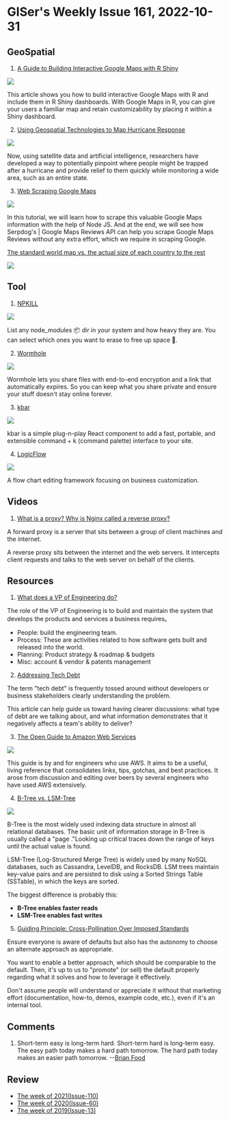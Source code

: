 # GISer's Weekly Issue 161, 2022-10-31

## GeoSpatial

1. [A Guide to Building Interactive Google Maps with R Shiny](https://www.gislounge.com/a-guide-to-building-interactive-google-maps-with-r-shiny/)

![](https://cdn.shortpixel.ai/spai/w_810+q_glossy+ret_img+to_webp/https://www.gislounge.com/wp-content/uploads/2021/12/google-maps-geocoded-us-airports.png)

This article shows you how to build interactive Google Maps with R and include them in R Shiny dashboards. With Google Maps in R, you can give your users a familiar map and retain customizability by placing it within a Shiny dashboard.

2. [Using Geospatial Technologies to Map Hurricane Response](https://www.gislounge.com/geospatial-map-hurricane-response/)

![](https://cdn.shortpixel.ai/spai/w_810+q_glossy+ret_img+to_webp/https://www.gislounge.com/wp-content/uploads/2022/10/screenshot-conus-hurricane-disturbance-watch.jpg)

Now, using satellite data and artificial intelligence, researchers have developed a way to potentially pinpoint where people might be trapped after a hurricane and provide relief to them quickly while monitoring a wide area, such as an entire state.

3. [Web Scraping Google Maps](https://serpdog.io/blog/web-scraping-google-maps)

![](https://serpdog.io/blog/posters/web-scraping-google-maps-2.png)

In this tutorial, we will learn how to scrape this valuable Google Maps information with the help of Node JS. And at the end, we will see how Serpdog's | Google Maps Reviews API can help you scrape Google Maps Reviews without any extra effort, which we require in scraping Google.

[The standard world map vs. the actual size of each country to the rest](https://twitter.com/SteveStuWill/status/1532753978253094914)

![](https://twitter.com/i/status/1532844661211267072)

## Tool

1. [NPKILL](https://github.com/voidcosmos/npkill)

![](https://camo.githubusercontent.com/fa9316e334b14a26e8c8f5b7777e70cca137a6f21b5e160c2b4df9fcdd730308/68747470733a2f2f6e706b696c6c2e6a732e6f72672f696d672f6e706b696c6c2d64656d6f2d302e332e302e676966)

List any node_modules 📦 dir in your system and how heavy they are. You can select which ones you want to erase to free up space 🧹.

2. [Wormhole](https://wormhole.app/)

![](https://assets.bestxtools.com/s1/main/images/2022-10-27-15-41-01.png)

Wormhole lets you share files with end-to-end encryption and a link that automatically expires. So you can keep what you share private and ensure your stuff doesn't stay online forever.

3. [kbar](https://github.com/timc1/kbar)

![](https://user-images.githubusercontent.com/12195101/143491194-1d3ad5d6-24ac-4e6e-8867-65f643ac2d24.gif)

kbar is a simple plug-n-play React component to add a fast, portable, and extensible command + k (command palette) interface to your site.

4. [LogicFlow](https://github.com/didi/LogicFlow)

![](https://camo.githubusercontent.com/ac225d46063f58e59e95c6235734984e9b3d50d898441b19b03cec74a918a5ad/68747470733a2f2f647075627374617469632e7564616368652e636f6d2f7374617469632f64707562696d672f65454d543134453742522f6c666578616d706c65312e676966)

A flow chart editing framework focusing on business customization.

## Videos

1. [What is a proxy? Why is Nginx called a reverse proxy?](https://youtu.be/4NB0NDtOwIQ)

A forward proxy is a server that sits between a group of client machines and the internet.

A reverse proxy sits between the internet and the web servers. It intercepts client requests and talks to the web server on behalf of the clients.

## Resources

1. [What does a VP of Engineering do?](https://karimfanous.substack.com/p/what-does-a-vpe-do)

The role of the VP of Engineering is to build and maintain the system that develops the products and services a business requires。

- People: build the engineering team.
- Process: These are activities related to how software gets built and released into the world.
- Planning: Product strategy & roadmap & budgets
- Misc: account & vendor & patents management

2. [Addressing Tech Debt](https://abinoda.substack.com/p/tech-debt)

The term "tech debt" is frequently tossed around without developers or business stakeholders clearly understanding the problem.

This article can help guide us toward having clearer discussions: what type of debt are we talking about, and what information demonstrates that it negatively affects a team's ability to deliver?

3. [The Open Guide to Amazon Web Services](https://github.com/open-guides/og-aws)

![](https://github.com/open-guides/og-aws/raw/master/figures/aws-market-landscape.png)

This guide is by and for engineers who use AWS. It aims to be a useful, living reference that consolidates links, tips, gotchas, and best practices. It arose from discussion and editing over beers by several engineers who have used AWS extensively.

4. [B-Tree vs. LSM-Tree](https://blog.bytebytego.com/p/ep29-online-gaming-protocol)

![](https://substackcdn.com/image/fetch/w_1456,c_limit,f_webp,q_auto:good,fl_progressive:steep/https%3A%2F%2Fbucketeer-e05bbc84-baa3-437e-9518-adb32be77984.s3.amazonaws.com%2Fpublic%2Fimages%2F8ca0c770-fe3a-40cd-b4f4-7b719c650fdd_1981x1536.jpeg)

B-Tree is the most widely used indexing data structure in almost all relational databases. The basic unit of information storage in B-Tree is usually called a "page ."Looking up critical traces down the range of keys until the actual value is found.

LSM-Tree (Log-Structured Merge Tree) is widely used by many NoSQL databases, such as Cassandra, LevelDB, and RocksDB. LSM trees maintain key-value pairs and are persisted to disk using a Sorted Strings Table (SSTable), in which the keys are sorted.

The biggest difference is probably this:

- **B-Tree enables faster reads**
- **LSM-Tree enables fast writes**

5. [Guiding Principle: Cross-Pollination Over Imposed Standards](https://jchyip.medium.com/guiding-principle-cross-pollination-over-imposed-standards-a2375d0e8de6)

Ensure everyone is aware of defaults but also has the autonomy to choose an alternate approach as appropriate.

You want to enable a better approach, which should be comparable to the default. Then, it's up to us to "promote" (or sell) the default properly regarding what it solves and how to leverage it effectively.

Don't assume people will understand or appreciate it without that marketing effort (documentation, how-to, demos, example code, etc.), even if it's an internal tool.

## Comments

1. Short-term easy is long-term hard. Short-term hard is long-term easy. The easy path today makes a hard path tomorrow. The hard path today makes an easier path tomorrow.
   --[Brian Food](https://fs.blog/brain-food/october-30-2022/)

## Review

- [The week of 2021(Issue-110)](https://github.com/lkcozy/weekly/blob/master/docs/2021/issue-110.md)
- [The week of 2020(Issue-60)](https://github.com/lkcozy/weekly/blob/master/docs/2020/issue-60.md)
- [The week of 2019(Issue-13)](https://github.com/lkcozy/weekly/blob/master/docs/2019/issue-13.md)
